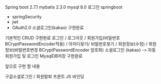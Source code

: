 
Spring boot 2.7.1 mybatis 2.3.0 mysql 8.0 
로그인 springboot 
+ springSecurity
+ jwt
+ OAuth2.0 소셜로그인(kakao)
  구현완료

기본적인 CRUD 구현완료
로그인 / 로그아웃 / 회원가입(비밀번호 BCryptPasswordEncoder적용) / 아이디찾기/ 비밀번호찾기 /
회원정보(수정) / 회원정보(비밀번호변경 BCryptPasswordEncoder 암호화) 
소셜로그인 (kakao) -> 자동회원가입 및 로그인 MysqlDB저장
구현완료

앞으로 구현 할 내용

구글소셜로그인 / 회원탈퇴
프론트 JS 바인딩
